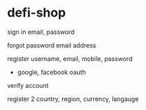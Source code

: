 # defi-shop


sign in
email, password

forgot password
email address

register
username, email, mobile, password
- google, facebook oauth

verify account

register 2
country, region, currency, langauge 